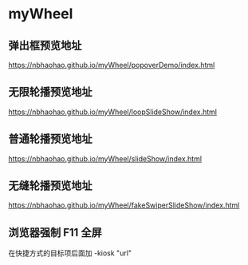 # myWheel
## 弹出框预览地址
https://nbhaohao.github.io/myWheel/popoverDemo/index.html
## 无限轮播预览地址
https://nbhaohao.github.io/myWheel/loopSlideShow/index.html
## 普通轮播预览地址
https://nbhaohao.github.io/myWheel/slideShow/index.html
## 无缝轮播预览地址
https://nbhaohao.github.io/myWheel/fakeSwiperSlideShow/index.html
## 浏览器强制 F11 全屏
在快捷方式的目标项后面加 -kiosk "url"
